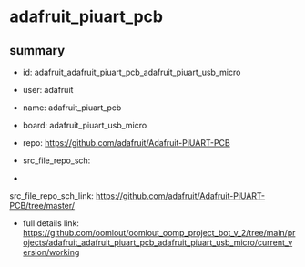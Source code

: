 # adafruit_piuart_pcb
 
## summary 
* id: adafruit_adafruit_piuart_pcb_adafruit_piuart_usb_micro
* user: adafruit
* name: adafruit_piuart_pcb
* board: adafruit_piuart_usb_micro
* repo: https://github.com/adafruit/Adafruit-PiUART-PCB



* src_file_repo_sch: 
*
 src_file_repo_sch_link: https://github.com/adafruit/Adafruit-PiUART-PCB/tree/master/
* full details link: https://github.com/oomlout/oomlout_oomp_project_bot_v_2/tree/main/projects/adafruit_adafruit_piuart_pcb_adafruit_piuart_usb_micro/current_version/working  






